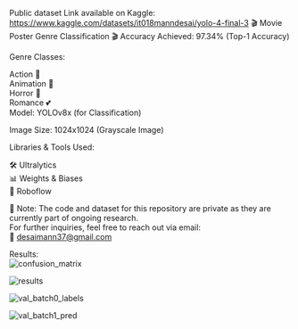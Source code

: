 
Public dataset Link available on Kaggle: https://www.kaggle.com/datasets/it018manndesai/yolo-4-final-3
🎬 Movie Poster Genre Classification 🎬
Accuracy Achieved:
97.34% (Top-1 Accuracy)

Genre Classes:

Action 🎥 <br>
Animation 🎨 <br>
Horror 👻 <br>
Romance 💕<br>
Model:
YOLOv8x (for Classification)

Image Size:
1024x1024 (Grayscale Image)

Libraries & Tools Used:

🛠 Ultralytics <br>
📊 Weights & Biases <br>
🤖 Roboflow <br>

🚨 Note:
The code and dataset for this repository are private as they are currently part of ongoing research. <br>
For further inquiries, feel free to reach out via email: <br>
📧 desaimann37@gmail.com

Results: <br>
![confusion_matrix](https://github.com/user-attachments/assets/915c7fe4-0078-46cf-b55b-482fff7a2d56)

![results](https://github.com/user-attachments/assets/80e6a777-89bd-4a40-ab85-0f8e38b4a965)

![val_batch0_labels](https://github.com/user-attachments/assets/348d7337-cf9b-44af-bf86-a3511123e658)

![val_batch1_pred](https://github.com/user-attachments/assets/c5b17179-c090-4707-9e04-ce682f8f9a7e)
